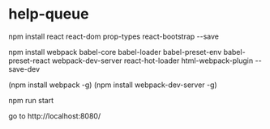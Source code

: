 # help-queue

npm install
	react
	react-dom
	prop-types
	react-bootstrap
		--save

npm install
	webpack
	babel-core
	babel-loader
	babel-preset-env
	babel-preset-react
	webpack-dev-server
	react-hot-loader
	html-webpack-plugin
		--save-dev


(npm install webpack -g)
(npm install webpack-dev-server -g)

npm run start

go to http://localhost:8080/